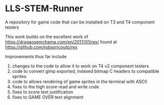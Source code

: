 # LLS-STEM-Runner

A repository for game code that can be installed on T3 and T4 component testers

This work builds on the excellent work of https://dragaosemchama.com/en/2017/01/rex/ found at https://github.com/robsoncouto/rex

Improvements thus far include

 1) changes to the code to allow it to work on T4 v2 component testers
 2) code to convert gimp exported, indexed bitmap C headers to compatible sprites
 3) code to allows rendering of game sprites in the terminal with ASCII 
 4) fixes to the high score read and write code
 5) fixes to score text justification
 6) fixes to GAME OVER text alignment

